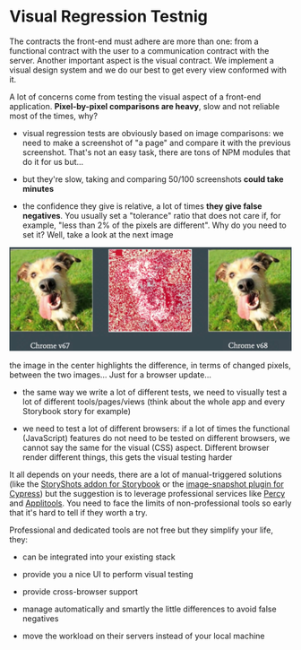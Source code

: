 # Visual Regression Testnig

The contracts the front-end must adhere are more than one: from a functional contract with the user to a communication contract with the server. Another important aspect is the visual contract. We implement a visual design system and we do our best to get every view conformed with it.

A lot of concerns come from testing the visual aspect of a front-end application. **Pixel-by-pixel comparisons are heavy**, slow and not reliable most of the times, why?

- visual regression tests are obviously based on image comparisons: we need to make a screenshot of "a page" and compare it with the previous screenshot. That's not an easy task, there are tons of NPM modules that do it for us but...

- but they're slow, taking and comparing 50/100 screenshots **could take minutes**

- the confidence they give is relative, a lot of times **they give false negatives**. You usually set a "tolerance" ratio that does not care if, for example, "less than 2% of the pixels are different". Why do you need to set it? Well, take a look at the next image

![Visual Regression Testing is hard](../assets/images/visual-regression-testing-is-hard.jpg)

the image in the center highlights the difference, in terms of changed pixels, between the two images... Just for a browser update...

- the same way we write a lot of different tests, we need to visually test a lot of different tools/pages/views (think about the whole app and every Storybook story for example)

- we need to test a lot of different browsers: if a lot of times the functional (JavaScript) features do not need to be tested on different browsers, we cannot say the same for the visual (CSS) aspect. Different browser render different things, this gets the visual testing harder

It all depends on your needs, there are a lot of manual-triggered solutions (like the [StoryShots addon for Storybook](https://www.npmjs.com/package/@storybook/addon-storyshots) or the [image-snapshot plugin for Cypress](https://github.com/palmerhq/cypress-image-snapshot)) but the suggestion is to leverage professional services like [Percy](https://percy.io) and [Applitools](https://applitools.com). You need to face the limits of non-professional tools so early that it's hard to tell if they worth a try.

Professional and dedicated tools are not free but they simplify your life, they:

- can be integrated into your existing stack

- provide you a nice UI to perform visual testing

- provide cross-browser support

- manage automatically and smartly the little differences to avoid false negatives

- move the workload on their servers instead of your local machine
